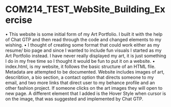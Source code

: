 # COM214_TEST_WebSite_Building_Exercise


•   This website is some initial form of my Art Portfolio. I built it with the help of Chat GTP and then read through the code and changed elements to my wishing. 
•   I thought of creating some format that could work either as my resume/ bio page and since I wanted to include fun visuals I started as my Art Portfolio instead. I have never really displayed my art, it is just something I do in my free time so I thought it would be fun to put it on a website. 
•   index.html, is my website, it follows the basic structure of an HTML file. Metadata are attempted to be documented. Website includes images of art, describtion, a bio section, a contact option that directs someone to my email, and two more links that direct user to my behance profile and an other fashion project. If someone clicks on the art images they will open to new page. A different element that I added is the Hover Style when cursor is on the image, that was suggested and implemented by Chat GTP.
